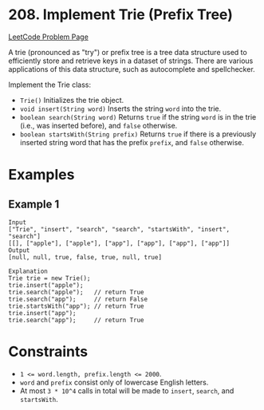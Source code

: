# 208. Implement Trie (Prefix Tree)

[LeetCode Problem Page](https://leetcode.com/problems/implement-trie-prefix-tree)

A trie (pronounced as "try") or prefix tree is a tree data structure used to
efficiently store and retrieve keys in a dataset of strings. There are various
applications of this data structure, such as autocomplete and spellchecker.

Implement the Trie class:

- `Trie()` Initializes the trie object.
- `void insert(String word)` Inserts the string `word` into the trie.
- `boolean search(String word)` Returns `true` if the string `word` is in the
  trie (i.e., was inserted before), and `false` otherwise.
- `boolean startsWith(String prefix)` Returns `true` if there is a previously
  inserted string word that has the prefix `prefix`, and `false` otherwise.

# Examples

## Example 1

```text
Input
["Trie", "insert", "search", "search", "startsWith", "insert", "search"]
[[], ["apple"], ["apple"], ["app"], ["app"], ["app"], ["app"]]
Output
[null, null, true, false, true, null, true]

Explanation
Trie trie = new Trie();
trie.insert("apple");
trie.search("apple");   // return True
trie.search("app");     // return False
trie.startsWith("app"); // return True
trie.insert("app");
trie.search("app");     // return True
```

# Constraints

- `1 <= word.length, prefix.length <= 2000`.
- `word` and `prefix` consist only of lowercase English letters.
- At most `3 * 10^4` calls in total will be made to `insert`, `search`, and
  `startsWith`.
